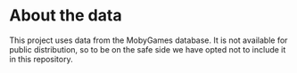 # About the data

This project uses data from the MobyGames database. It is not available for public distribution, so to be on the safe side we have opted not to include it in this repository.
